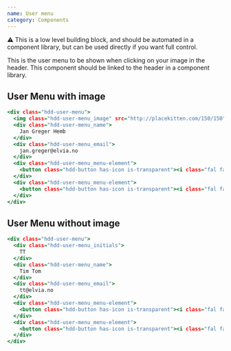 ```yaml
---
name: User menu
category: Components
---
```


⚠️ This is a low level building block, and should be automated in a component library, but can be used directly if you want full control.

This is the user menu to be shown when clicking on your image in the header. This component should be linked to the header in a component library.


## User Menu with image

```user-menu.html
<div class="hdd-user-menu">
  <img class="hdd-user-menu_image" src="http://placekitten.com/150/150"/>
  <div class="hdd-user-menu_name">
    Jan Greger Hemb
  </div>
  <div class="hdd-user-menu_email">
    jan.greger@elvia.no
  </div>
  <div class="hdd-user-menu_menu-element">
    <button class="hdd-button has-icon is-transparent"><i class="fal fa-cog"></i>Settings</button>
  </div>
  <div class="hdd-user-menu_menu-element">
    <button class="hdd-button has-icon is-transparent"><i class="fal fa-sign-out"></i>Sign out</button>
  </div>
</div>
```

## User Menu without image

```user-menu-no-img.html
<div class="hdd-user-menu">
  <div class="hdd-user-menu_initials">
    TT
  </div>
  <div class="hdd-user-menu_name">
    Tim Tom
  </div>
  <div class="hdd-user-menu_email">
    tt@elvia.no
  </div>
  <div class="hdd-user-menu_menu-element">
    <button class="hdd-button has-icon is-transparent"><i class="fal fa-cog"></i>Settings</button>
  </div>
  <div class="hdd-user-menu_menu-element">
    <button class="hdd-button has-icon is-transparent"><i class="fal fa-sign-out"></i>Sign out</button>
  </div>
</div>
```


```user-menu.css hidden

```
```user-menu-no-img.css hidden

```

